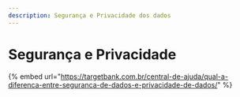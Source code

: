 ```yaml
---
description: Segurança e Privacidade dos dados
---
```


# Segurança e Privacidade

{% embed url="https://targetbank.com.br/central-de-ajuda/qual-a-diferenca-entre-seguranca-de-dados-e-privacidade-de-dados/" %}
